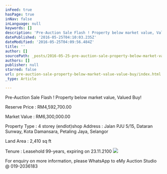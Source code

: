 ```yaml
---
inFeed: true
hasPage: true
inNav: false
inLanguage: null
keywords: []
description: 'Pre-Auction Sale Flash ! Property below market value, Valued Buy!'
datePublished: '2016-05-25T04:10:03.235Z'
dateModified: '2016-05-25T04:09:56.484Z'
title: ''
author: []
sourcePath: _posts/2016-05-25-pre-auction-sale-property-below-market-value-value-buy.md
authors: []
publisher: null
starred: false
url: pre-auction-sale-property-below-market-value-value-buy/index.html
_type: Article

---
```

Pre-Auction Sale Flash ! Property below market value, Valued Buy!

Reserve Price : RM4,592,700.00 

Market Value : RM6,300,000.00 

Property Type : 4 storey (endlot)shop Address : Jalan PJU 5/15, Dataran Sunway, Kota Damansara, Petaling Jaya, Selangor 

Land Area : 2,410 sq ft 

Tenure : Leasehold 99-years, expiring on 23.11.2100 ![](https://the-grid-user-content.s3-us-west-2.amazonaws.com/81927d7d-da3c-4c94-b269-fd16c8f344bb.jpg)

For enquiry on more information, please WhatsApp to eMy Auction Studio @ 019-2036183